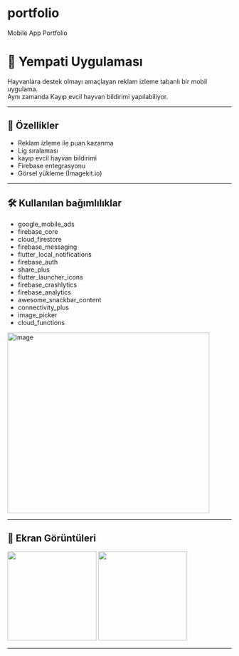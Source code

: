 # portfolio
Mobile App Portfolio 
# 📱 Yempati Uygulaması

Hayvanlara destek olmayı amaçlayan reklam izleme tabanlı bir mobil uygulama.  
Aynı zamanda Kayıp evcil hayvan bildirimi yapılabiliyor.

---

## 🚀 Özellikler
- Reklam izleme ile puan kazanma
- Lig sıralaması
- kayıp evcil hayvan bildirimi
- Firebase entegrasyonu
- Görsel yükleme (İmagekit.io)

---

## 🛠 Kullanılan bağımlılıklar
-	google_mobile_ads
-	firebase_core
-	cloud_firestore
-	firebase_messaging
-	flutter_local_notifications
-	firebase_auth
-	share_plus
-	flutter_launcher_icons
-	firebase_crashlytics
-	firebase_analytics
-	awesome_snackbar_content
-	connectivity_plus
-	image_picker
-	cloud_functions

  
<img width="454" height="405" alt="image" src="https://github.com/user-attachments/assets/a5d62ea7-a233-4dd9-a72a-8c303bcb95b1" />


---

## 📸 Ekran Görüntüleri
<img src="screenshots/home.png" width="200"/> <img src="screenshots/donation.png" width="200"/>

---

